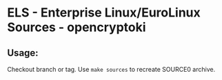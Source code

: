 # ELS - Enterprise Linux/EuroLinux Sources - opencryptoki
 
## Usage:
  Checkout branch or tag. Use `make sources` to recreate  SOURCE0 archive.
